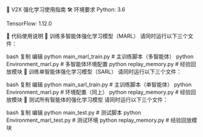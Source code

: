 📘 V2X 强化学习使用指南
🛠 环境要求
Python: 3.6

TensorFlow: 1.12.0

🚀 代码使用说明
🧠 训练多智能体强化学习模型（MARL）
请同时运行以下三个文件：

bash
复制
编辑
python main_marl_train.py          # 主训练脚本（多智能体）
python Environment_marl.py         # 多智能体环境配置
python replay_memory.py            # 经验回放模块
🤖 训练单智能体强化学习模型（SARL）
请同时运行以下三个文件：

bash
复制
编辑
python main_sarl_train.py          # 主训练脚本（单智能体）
python Environment_marl.py         # 环境配置（同上）
python replay_memory.py            # 经验回放模块
🧪 测试所有智能体的强化学习模型
请同时运行以下三个文件：

bash
复制
编辑
python main_test.py                # 测试脚本
python Environment_marl_test.py    # 测试环境
python replay_memory.py            # 经验回放模块

